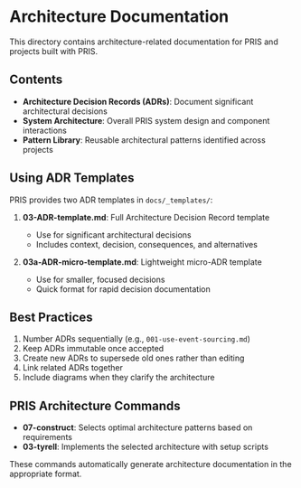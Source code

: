 # Architecture Documentation

This directory contains architecture-related documentation for PRIS and projects built with PRIS.

## Contents

- **Architecture Decision Records (ADRs)**: Document significant architectural decisions
- **System Architecture**: Overall PRIS system design and component interactions
- **Pattern Library**: Reusable architectural patterns identified across projects

## Using ADR Templates

PRIS provides two ADR templates in `docs/_templates/`:

1. **03-ADR-template.md**: Full Architecture Decision Record template
   - Use for significant architectural decisions
   - Includes context, decision, consequences, and alternatives

2. **03a-ADR-micro-template.md**: Lightweight micro-ADR template
   - Use for smaller, focused decisions
   - Quick format for rapid decision documentation

## Best Practices

1. Number ADRs sequentially (e.g., `001-use-event-sourcing.md`)
2. Keep ADRs immutable once accepted
3. Create new ADRs to supersede old ones rather than editing
4. Link related ADRs together
5. Include diagrams when they clarify the architecture

## PRIS Architecture Commands

- **07-construct**: Selects optimal architecture patterns based on requirements
- **03-tyrell**: Implements the selected architecture with setup scripts

These commands automatically generate architecture documentation in the appropriate format.